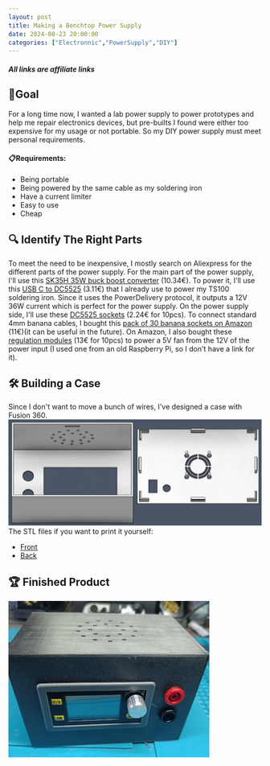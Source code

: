 ```yaml
---
layout: post
title: Making a Benchtop Power Supply
date: 2024-08-23 20:00:00
categories: ["Electronnic","PowerSupply","DIY"]
---
```

##### All links are affiliate links
## 🎯Goal
For a long time now, I wanted a lab power supply to power prototypes and help me repair electronics devices, but pre-builts I found were either too expensive for my usage or not portable. So my DIY power supply must meet personal requirements.

#### 📋Requirements:
- Being portable
- Being powered by the same cable as my soldering iron
- Have a current limiter
- Easy to use
- Cheap

## 🔍 Identify The Right Parts
To meet the need to be inexpensive, I mostly search on Aliexpress for the different parts of the power supply.
For the main part of the power supply, I'll use this [SK35H 35W buck boost converter](https://www.aliexpress.com/item/1005007004741793.html) (10.34€).
To power it, I'll use this [USB C to DC5525](https://www.aliexpress.com/item/1005004744935148.html) (3.11€) that I already use to power my TS100 soldering iron. Since it uses the PowerDelivery protocol, it outputs a 12V 36W current which is perfect for the power supply.
On the power supply side, I'll use these [DC5525 sockets](https://www.aliexpress.com/item/1005007211080553.html) (2.24€ for 10pcs).
To connect standard 4mm banana cables, I bought this [pack of 30 banana sockets on Amazon](https://amzn.to/3ANy3q4) (11€)(it can be useful in the future). On Amazon, I also bought these [regulation modules](https://amzn.to/4g0DeDh) (13€ for 10pcs) to power a 5V fan from the 12V of the power input (I used one from an old Raspberry Pi, so I don't have a link for it).

## 🛠️ Building a Case
Since I don't want to move a bunch of wires, I've designed a case with Fusion 360.
![fusion360 render picture](https://github.com/Chachigo/chachigo.github.io/blob/main/all_collections/_posts/img/psuCase.png)
The STL files if you want to print it yourself:
- [Front](https://github.com/Chachigo/chachigo.github.io/blob/main/all_collections/_posts/files/Front_Supply_Case.stl)
- [Back](https://github.com/Chachigo/chachigo.github.io/blob/main/all_collections/_posts/files/Back_Supply_Case.stl)

## 🏆 Finished Product
![final product photo](https://github.com/Chachigo/chachigo.github.io/blob/main/all_collections/_posts/img/psuPhoto.jpg)